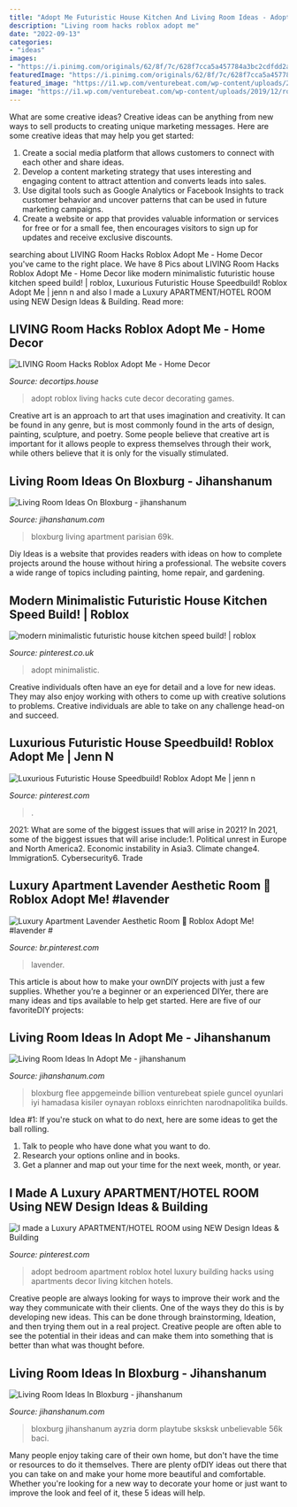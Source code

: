 ```yaml
---
title: "Adopt Me Futuristic House Kitchen And Living Room Ideas - Adopt Roblox Living Hacks Cute Decor Decorating Games"
description: "Living room hacks roblox adopt me"
date: "2022-09-13"
categories:
- "ideas"
images:
- "https://i.pinimg.com/originals/62/8f/7c/628f7cca5a457784a3bc2cdfdd2a32da.jpg"
featuredImage: "https://i.pinimg.com/originals/62/8f/7c/628f7cca5a457784a3bc2cdfdd2a32da.jpg"
featured_image: "https://i1.wp.com/venturebeat.com/wp-content/uploads/2019/12/roblox-Welcome-to-Bloxburg-1.jpg?ssl=1"
image: "https://i1.wp.com/venturebeat.com/wp-content/uploads/2019/12/roblox-Welcome-to-Bloxburg-1.jpg?ssl=1"
---
```



What are some creative ideas?
Creative ideas can be anything from new ways to sell products to creating unique marketing messages. Here are some creative ideas that may help you get started: 
1. Create a social media platform that allows customers to connect with each other and share ideas. 
2. Develop a content marketing strategy that uses interesting and engaging content to attract attention and converts leads into sales. 
3. Use digital tools such as Google Analytics or Facebook Insights to track customer behavior and uncover patterns that can be used in future marketing campaigns. 
4. Create a website or app that provides valuable information or services for free or for a small fee, then encourages visitors to sign up for updates and receive exclusive discounts.

	

		
searching about LIVING Room Hacks Roblox Adopt Me - Home Decor you've came to the right place. We have 8 Pics about LIVING Room Hacks Roblox Adopt Me - Home Decor like modern minimalistic futuristic house kitchen speed build! | roblox, Luxurious Futuristic House Speedbuild! Roblox Adopt Me | jenn n and also I made a Luxury APARTMENT/HOTEL ROOM using NEW Design Ideas &amp; Building. Read more:
		
    
## LIVING Room Hacks Roblox Adopt Me - Home Decor

<img loading=lazy src="https://i.ytimg.com/vi/bbiMJnCXG5E/maxresdefault.jpg" onerror="this.onerror=null;this.src='https://tse1.mm.bing.net/th?id=OIP.3clnUFrAobeWnD-K5gXuxQHaEK&amp;pid=15.1';" alt="LIVING Room Hacks Roblox Adopt Me - Home Decor">

_Source: decortips.house_

>adopt roblox living hacks cute decor decorating games. 

	

Creative art is an approach to art that uses imagination and creativity. It can be found in any genre, but is most commonly found in the arts of design, painting, sculpture, and poetry. Some people believe that creative art is important for it allows people to express themselves through their work, while others believe that it is only for the visually stimulated.

    
## Living Room Ideas On Bloxburg - Jihanshanum

<img loading=lazy src="https://i1.wp.com/i.ytimg.com/vi/Eo4SA9Y3k3I/maxresdefault.jpg?ssl=1" onerror="this.onerror=null;this.src='https://tse1.mm.bing.net/th?id=OIP.4amBrplVhn9dIskZziuO6QHaEK&amp;pid=15.1';" alt="Living Room Ideas On Bloxburg - jihanshanum">

_Source: jihanshanum.com_

>bloxburg living apartment parisian 69k. 

	

Diy Ideas is a website that provides readers with ideas on how to complete projects around the house without hiring a professional. The website covers a wide range of topics including painting, home repair, and gardening. 

    
## Modern Minimalistic Futuristic House Kitchen Speed Build! | Roblox

<img loading=lazy src="https://i.pinimg.com/736x/f8/de/71/f8de710f84a30347496b2dc732646e87.jpg" onerror="this.onerror=null;this.src='https://tse2.mm.bing.net/th?id=OIP.bo1v2GBaOjtcN-P39oJgtQHaEK&amp;pid=15.1';" alt="modern minimalistic futuristic house kitchen speed build! | roblox">

_Source: pinterest.co.uk_

>adopt minimalistic. 

	

Creative individuals often have an eye for detail and a love for new ideas. They may also enjoy working with others to come up with creative solutions to problems. Creative individuals are able to take on any challenge head-on and succeed.

    
## Luxurious Futuristic House Speedbuild! Roblox Adopt Me | Jenn N

<img loading=lazy src="https://i.pinimg.com/originals/62/8f/7c/628f7cca5a457784a3bc2cdfdd2a32da.jpg" onerror="this.onerror=null;this.src='https://tse2.mm.bing.net/th?id=OIP.Pzx4_UlYaqDLcDfJFIBfFAHaEK&amp;pid=15.1';" alt="Luxurious Futuristic House Speedbuild! Roblox Adopt Me | jenn n">

_Source: pinterest.com_

>. 

	

2021: What are some of the biggest issues that will arise in 2021?
In 2021, some of the biggest issues that will arise include:1. Political unrest in Europe and North America2. Economic instability in Asia3. Climate change4. Immigration5. Cybersecurity6. Trade
    
## Luxury Apartment Lavender Aesthetic Room 💜 Roblox Adopt Me! #lavender #

<img loading=lazy src="https://i.pinimg.com/originals/b5/ab/36/b5ab36cadb262921cd6c44a4f4627716.jpg" onerror="this.onerror=null;this.src='https://tse2.mm.bing.net/th?id=OIP.JJwqwTyALDNVuPJ2DuFg9gHaEK&amp;pid=15.1';" alt="Luxury Apartment Lavender Aesthetic Room 💜 Roblox Adopt Me! #lavender #">

_Source: br.pinterest.com_

>lavender. 

	

This article is about how to make your ownDIY projects with just a few supplies. Whether you’re a beginner or an experienced DIYer, there are many ideas and tips available to help get started. Here are five of our favoriteDIY projects: 

    
## Living Room Ideas In Adopt Me - Jihanshanum

<img loading=lazy src="https://i1.wp.com/venturebeat.com/wp-content/uploads/2019/12/roblox-Welcome-to-Bloxburg-1.jpg?ssl=1" onerror="this.onerror=null;this.src='https://tse4.mm.bing.net/th?id=OIP.7LvpQTEQGbqGltaknF57_wHaED&amp;pid=15.1';" alt="Living Room Ideas In Adopt Me - jihanshanum">

_Source: jihanshanum.com_

>bloxburg flee appgemeinde billion venturebeat spiele guncel oyunlari iyi hamadasa kisiler oynayan robloxs einrichten narodnapolitika builds. 

	

Idea #1:
If you're stuck on what to do next, here are some ideas to get the ball rolling.
1. Talk to people who have done what you want to do.
2. Research your options online and in books.
3. Get a planner and map out your time for the next week, month, or year.

    
## I Made A Luxury APARTMENT/HOTEL ROOM Using NEW Design Ideas &amp; Building

<img loading=lazy src="https://i.pinimg.com/736x/41/f2/63/41f263044da6afb6abcf1f0f08296724.jpg" onerror="this.onerror=null;this.src='https://tse3.mm.bing.net/th?id=OIP.xdgc5LhjtCAv00rzraR1bQHaEK&amp;pid=15.1';" alt="I made a Luxury APARTMENT/HOTEL ROOM using NEW Design Ideas &amp; Building">

_Source: pinterest.com_

>adopt bedroom apartment roblox hotel luxury building hacks using apartments decor living kitchen hotels. 

	

Creative people are always looking for ways to improve their work and the way they communicate with their clients. One of the ways they do this is by developing new ideas. This can be done through brainstorming, Ideation, and then trying them out in a real project. Creative people are often able to see the potential in their ideas and can make them into something that is better than what was thought before.

    
## Living Room Ideas In Bloxburg - Jihanshanum

<img loading=lazy src="https://i2.wp.com/i.ytimg.com/vi/_IgTzTNZ4rA/maxresdefault.jpg?ssl=1" onerror="this.onerror=null;this.src='https://tse4.mm.bing.net/th?id=OIP.KgdxZAlGKId2wLsOga7spgHaEK&amp;pid=15.1';" alt="Living Room Ideas In Bloxburg - jihanshanum">

_Source: jihanshanum.com_

>bloxburg jihanshanum ayzria dorm playtube sksksk unbelievable 56k baci. 

	

Many people enjoy taking care of their own home, but don't have the time or resources to do it themselves. There are plenty ofDIY ideas out there that you can take on and make your home more beautiful and comfortable. Whether you're looking for a new way to decorate your home or just want to improve the look and feel of it, these 5 ideas will help.

